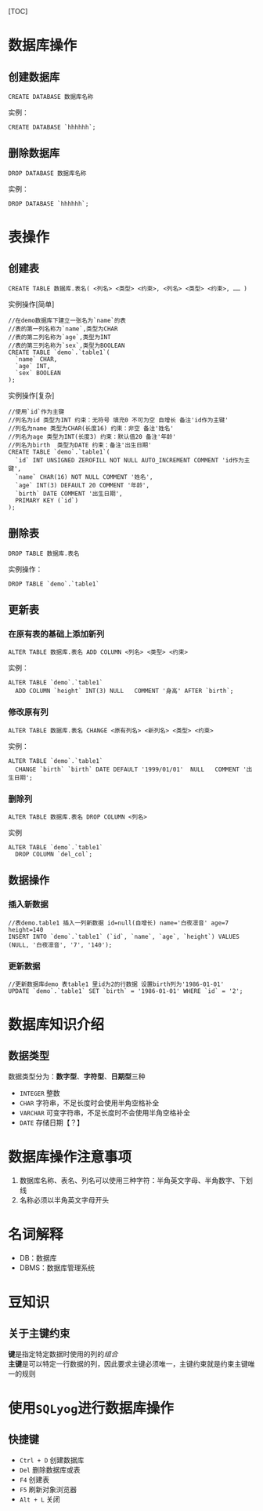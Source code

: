 [TOC]

# 数据库操作
## 创建数据库 
`CREATE DATABASE 数据库名称`

实例：
```
CREATE DATABASE `hhhhhh`;
```

## 删除数据库
`DROP DATABASE 数据库名称`

实例：
```
DROP DATABASE `hhhhhh`;
```

# 表操作
## 创建表
`CREATE TABLE 数据库.表名(
    <列名> <类型> <约束>,
    <列名> <类型> <约束>,
    ……
)`

实例操作[简单]
```
//在demo数据库下建立一张名为`name`的表
//表的第一列名称为`name`,类型为CHAR
//表的第二列名称为`age`,类型为INT
//表的第三列名称为`sex`,类型为BOOLEAN
CREATE TABLE `demo`.`table1`(  
  `name` CHAR,
  `age` INT,
  `sex` BOOLEAN
);
```

实例操作[复杂]
```
//使用`id`作为主键
//列名为id 类型为INT 约束：无符号 填充0 不可为空 自增长 备注'id作为主键'
//列名为name 类型为CHAR(长度16) 约束：非空 备注'姓名'
//列名为age 类型为INT(长度3) 约束：默认值20 备注'年龄'
//列名为birth  类型为DATE 约束：备注'出生日期'
CREATE TABLE `demo`.`table1`(  
  `id` INT UNSIGNED ZEROFILL NOT NULL AUTO_INCREMENT COMMENT 'id作为主键',
  `name` CHAR(16) NOT NULL COMMENT '姓名',
  `age` INT(3) DEFAULT 20 COMMENT '年龄',
  `birth` DATE COMMENT '出生日期',
  PRIMARY KEY (`id`)
);
```

## 删除表
`DROP TABLE 数据库.表名`

实例操作：
```
DROP TABLE `demo`.`table1`
```

## 更新表
### 在原有表的基础上添加新列
`ALTER TABLE 数据库.表名 ADD COLUMN <列名> <类型> <约束>`

实例：
```
ALTER TABLE `demo`.`table1`   
  ADD COLUMN `height` INT(3) NULL   COMMENT '身高' AFTER `birth`;
```

### 修改原有列
`ALTER TABLE 数据库.表名 CHANGE <原有列名> <新列名> <类型> <约束>`

实例：
```
ALTER TABLE `demo`.`table1`   
  CHANGE `birth` `birth` DATE DEFAULT '1999/01/01'  NULL   COMMENT '出生日期';
```

### 删除列
`ALTER TABLE 数据库.表名 DROP COLUMN <列名>`

实例
```
ALTER TABLE `demo`.`table1`   
  DROP COLUMN `del_col`;
```

## 数据操作
### 插入新数据

```
//表demo.table1 插入一列新数据 id=null(自增长) name='白夜凛音' age=7 height=140
INSERT INTO `demo`.`table1` (`id`, `name`, `age`, `height`) VALUES (NULL, '白夜凛音', '7', '140');
```

### 更新数据

```
//更新数据库demo 表table1 里id为2的行数据 设置birth列为'1986-01-01'
UPDATE `demo`.`table1` SET `birth` = '1986-01-01' WHERE `id` = '2'; 
```

# 数据库知识介绍
## 数据类型
数据类型分为：**数字型**、**字符型**、**日期型**三种
- `INTEGER` 整数
- `CHAR` 字符串，不足长度时会使用半角空格补全
- `VARCHAR` 可变字符串，不足长度时不会使用半角空格补全
- `DATE` 存储日期【？】

# 数据库操作注意事项
1. 数据库名称、表名、列名可以使用三种字符：半角英文字母、半角数字、下划线
2. 名称必须以半角英文字母开头

# 名词解释
- DB：数据库
- DBMS：数据库管理系统

# 豆知识
## 关于主键约束
**键**是指定特定数据时使用的列的*组合*<br>
**主键**是可以特定一行数据的列，因此要求主键必须唯一，主键约束就是约束主键唯一的规则

# 使用`SQLyog`进行数据库操作
## 快捷键
- `Ctrl + D` 创建数据库
- `Del` 删除数据库或表
- `F4` 创建表
- `F5` 刷新对象浏览器
- `Alt + L` 关闭


